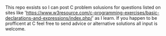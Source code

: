 This repo exsists so I can post C problem solusions for questions listed on sites like
'https://www.w3resource.com/c-programming-exercises/basic-declarations-and-expressions/index.php/' 
as I learn. If you happen to be profficent at C feel free to send advice or alternative solutions all
input is welcome.
